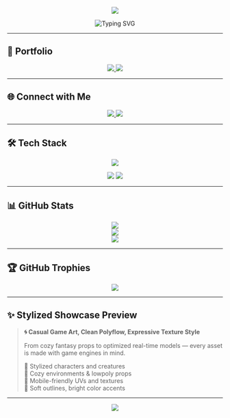 <!-- 💫 Header with wave -->
<p align="center">
  <img src="https://capsule-render.vercel.app/api?type=waving&color=000000&height=200&section=header&text=Kelni%20%7C%20Stylized%203D%20Artist&fontSize=36&fontColor=FFFFFF&animation=fadeIn"/>
</p>

<!-- ⌨ Typing effect -->
<p align="center">
  <img src="https://readme-typing-svg.herokuapp.com?font=Fira+Code&size=22&pause=1000&color=FFFFFF&background=00000000&center=true&vCenter=true&width=650&lines=🎮+Game-ready+Assets+for+Indie+and+Mobile+Games;✨+Stylized+3D+Models+%7C+Casual+Art+Focus;🛠+From+Concept+to+Sketchfab+Showcase;🔥+Optimized%2C+Efficient%2C+Beautiful." alt="Typing SVG" />
</p>

---

## 🎨 Portfolio

<p align="center">
  <a href="https://sketchfab.com/Kelni">
    <img src="https://img.shields.io/badge/Sketchfab-3D%20Models-000000?style=for-the-badge&logo=sketchfab&logoColor=1CAAD9"/>
  </a>
  <a href="https://www.artstation.com/kelni1">
    <img src="https://img.shields.io/badge/ArtStation-Stylized%20Art-000000?style=for-the-badge&logo=artstation&logoColor=13AFF0"/>
  </a>
</p>

---

## 🌐 Connect with Me

<p align="center">
  <a href="https://discord.gg/kelni">
    <img src="https://img.shields.io/badge/Discord-Join%20Community-000000?style=for-the-badge&logo=discord&logoColor=7289DA"/>
  </a>
  <a href="mailto:Kelni1@proton.me">
    <img src="https://img.shields.io/badge/Email-Contact%20Me-000000?style=for-the-badge&logo=gmail&logoColor=D14836"/>
  </a>
</p>

---

## 🛠 Tech Stack

<p align="center">
  <img src="https://skillicons.dev/icons?i=blender,unity,godot,figma,ps,ae,python,csharp&theme=dark" />
</p>

<p align="center">
  <img src="https://img.shields.io/badge/Focus-Stylized%20Casual%20Graphics-000000?style=flat-square&logoColor=white&color=gray">
  <img src="https://img.shields.io/badge/Workflow-Mobile%20Optimized-000000?style=flat-square&logoColor=white&color=gray">
</p>

---

## 📊 GitHub Stats

<p align="center">
  <img src="https://github-readme-stats.vercel.app/api?username=Keln1&theme=dark&hide_border=true&show_icons=true&count_private=true&include_all_commits=true" />
  <br/>
  <img src="https://github-readme-stats.vercel.app/api/top-langs/?username=Keln1&layout=compact&theme=dark&hide_border=true" />
  <br/>
  <img src="https://github-readme-streak-stats.herokuapp.com/?user=Keln1&theme=dark&hide_border=true" />
</p>

---

## 🏆 GitHub Trophies

<p align="center">
  <img src="https://github-profile-trophy.vercel.app/?username=Keln1&theme=darkhub&no-frame=true&row=1&column=7" />
</p>

---

## ✨ Stylized Showcase Preview

> **🌀 Casual Game Art, Clean Polyflow, Expressive Texture Style**
>
> From cozy fantasy props to optimized real-time models — every asset is made with game engines in mind.
>
> 🔹 Stylized characters and creatures  
> 🔹 Cozy environments & lowpoly props  
> 🔹 Mobile-friendly UVs and textures  
> 🔹 Soft outlines, bright color accents

---

<!-- 🔻 Footer wave -->
<p align="center">
  <img src="https://capsule-render.vercel.app/api?type=waving&color=000000&height=100&section=footer"/>
</p>
